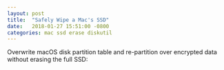 ```yaml
---
layout: post
title:  "Safely Wipe a Mac's SSD"
date:   2018-01-27 15:51:00 -0800
categories: mac ssd erase diskutil
---
```

Overwrite macOS disk partition table and re-partition over encrypted data without erasing the full SSD:

<script src="https://gist.github.com/lucascantor/5316443b3e791c8301196a11b85adf66.js"></script>
